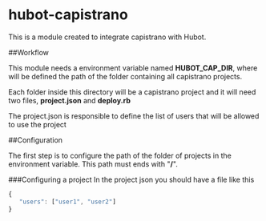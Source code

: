 hubot-capistrano
================

This is a module created to integrate capistrano with Hubot.

##Workflow

This module needs a environment variable named **HUBOT_CAP_DIR**, where will be defined the path of the folder containing all capistrano projects.

Each folder inside this directory will be a capistrano project and it will need two files, **project.json** and **deploy.rb**

The project.json is responsible to define the list of users that will be allowed to  use the project

##Configuration

The first step is to configure the path of the folder of projects in the environment variable. This path must ends with "**/**".

###Configuring a project
In the project json you should have a file like this

 ```javascript
{
    "users": ["user1", "user2"]
}
 ```